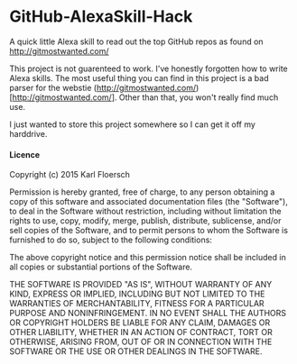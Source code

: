 # GitHub-AlexaSkill-Hack
A quick little Alexa skill to read out the top GitHub repos as found on http://gitmostwanted.com/

This project is not guarenteed to work. I've honestly forgotten how to write Alexa skills. The most
useful thing you can find in this project is a bad parser for the webstie 
(http://gitmostwanted.com/)[http://gitmostwanted.com/]. Other than that, you won't really find much
use.

I just wanted to store this project somewhere so I can get it off my harddrive.

#### Licence

Copyright (c) 2015 Karl Floersch

Permission is hereby granted, free of charge, to any person obtaining a copy
of this software and associated documentation files (the "Software"), to deal
in the Software without restriction, including without limitation the rights
to use, copy, modify, merge, publish, distribute, sublicense, and/or sell
copies of the Software, and to permit persons to whom the Software is
furnished to do so, subject to the following conditions:



The above copyright notice and this permission notice shall be included in
all copies or substantial portions of the Software.



THE SOFTWARE IS PROVIDED "AS IS", WITHOUT WARRANTY OF ANY KIND, EXPRESS OR
IMPLIED, INCLUDING BUT NOT LIMITED TO THE WARRANTIES OF MERCHANTABILITY,
FITNESS FOR A PARTICULAR PURPOSE AND NONINFRINGEMENT.  IN NO EVENT SHALL THE
AUTHORS OR COPYRIGHT HOLDERS BE LIABLE FOR ANY CLAIM, DAMAGES OR OTHER
LIABILITY, WHETHER IN AN ACTION OF CONTRACT, TORT OR OTHERWISE, ARISING FROM,
OUT OF OR IN CONNECTION WITH THE SOFTWARE OR THE USE OR OTHER DEALINGS IN
THE SOFTWARE.
